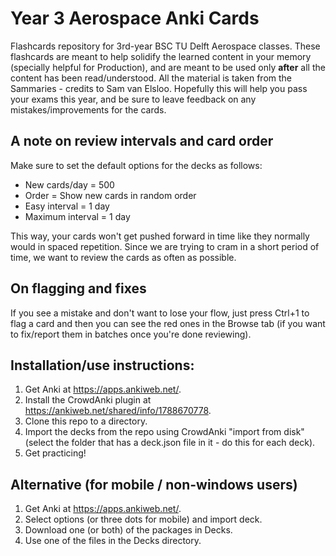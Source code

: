 # Year 3 Aerospace Anki Cards
Flashcards repository for 3rd-year BSC TU Delft Aerospace classes. These flashcards are meant to help solidify the learned content in your memory (specially helpful for Production), and are meant to be used only **after** all the content has been read/understood. All the material is taken from the Sammaries - credits to Sam van Elsloo. Hopefully this will help you pass your exams this year, and be sure to leave feedback on any mistakes/improvements for the cards.

## A note on review intervals and card order

Make sure to set the default options for the decks as follows:
- New cards/day = 500
- Order = Show new cards in random order
- Easy interval = 1 day
- Maximum interval = 1 day

This way, your cards won't get pushed forward in time like they normally would in spaced repetition. Since we are trying to cram in a short period of time, we want to review the cards as often as possible.

## On flagging and fixes

If you see a mistake and don't want to lose your flow, just press Ctrl+1 to flag a card and then you can see the red ones in the Browse tab (if you want to fix/report them in batches once you're done reviewing).

## Installation/use instructions:

1. Get Anki at https://apps.ankiweb.net/.
2. Install the CrowdAnki plugin at https://ankiweb.net/shared/info/1788670778.
3. Clone this repo to a directory.
4. Import the decks from the repo using CrowdAnki "import from disk" (select the folder that has a deck.json file in it - do this for each deck).
5. Get practicing!

## Alternative (for mobile / non-windows users)
1. Get Anki at https://apps.ankiweb.net/.
2. Select options (or three dots for mobile) and import deck.
3. Download one (or both) of the packages in Decks.
4. Use one of the files in the Decks directory.
